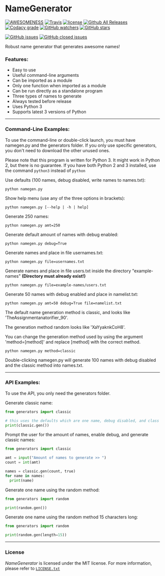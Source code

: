 # NameGenerator

[![AWESOMENESS](https://img.shields.io/badge/awesomeness-maximum-00a0af.svg?style=flat-square)](https://www.youtube.com/channel/UCCiDxF_RZ4fTU_gGJRz-fwQ)
[![Travis](https://img.shields.io/travis/BBaoVanC/NameGenerator.svg?style=flat-square)](https://github.com/BBaoVanC/NameGenerator)
[![license](https://img.shields.io/github/license/BBaoVanC/NameGenerator.svg?style=flat-square)](https://github.com/BBaoVanC/NameGenerator/blob/master/LICENSE.txt)
[![Github All Releases](https://img.shields.io/github/downloads/BBaoVanC/NameGenerator/total.svg?style=flat-square)](https://github.com/BBaoVanC/NameGenerator)
[![Codacy grade](https://img.shields.io/codacy/grade/58132ef8dc1d4d29b25d43a0ceb9b181.svg?style=flat-square)](https://github.com/BBaoVanC/NameGenerator)
[![GitHub watchers](https://img.shields.io/github/watchers/BBaoVanC/NameGenerator.svg?style=flat-square&label=Watch)](https://github.com/BBaoVanC/NameGenerator)
[![GitHub stars](https://img.shields.io/github/stars/BBaoVanC/NameGenerator.svg?style=flat-square&label=Stars)](https://github.com/BBaoVanC/NameGenerator)

[![GitHub issues](https://img.shields.io/github/issues-raw/BBaoVanC/NameGenerator.svg?style=flat-square)](https://github.com/BBaoVanC/NameGenerator/issues?utf8=%E2%9C%93&q=is%3Aissue+is%3Aopen)
[![GitHub closed issues](https://img.shields.io/github/issues-closed-raw/BBaoVanC/NameGenerator.svg?style=flat-square)](https://github.com/BBaoVanC/NameGenerator/issues?utf8=%E2%9C%93&q=is%3Aissue+is%3Aclosed)

Robust name generator that generates awesome names!

### Features:
  * Easy to use
  * Useful command-line arguments
  * Can be imported as a module
  * Only one function when imported as a module
  * Can be run directly as a standalone program
  * Three types of names to generate
  * Always tested before release
  * Uses Python 3
  * Supports latest 3 versions of Python

---
### Command-Line Examples:


To use the command-line or double-click launch, you must have namegen.py and the generators folder. If you only use specific generators, you don't need to download the other unused ones.

Please note that this program is written for Python 3. It might work in Python 2, but there is no guarantee. If you have both Python 2 and 3 installed, use the command `python3` instead of `python`

Use defaults (100 names, debug disabled, write names to names.txt):
```
python namegen.py
```
Show help menu (use any of the three options in brackets):
```
python namegen.py [--help | -h | help]
```
Generate 250 names:
```
python namegen.py amt=250
```
Generate default amount of names with debug enabled:
```
python namegen.py debug=True
```
Generate names and place in file usernames.txt:
```
python namegen.py file=usernames.txt
```
Generate names and place in file users.txt inside the directory "example-names" **(Directory must already exist!)**
```
python namegen.py file=example-names/users.txt
```
Generate 50 names with debug enabled and place in namelist.txt:
```
python namegen.py amt=50 debug=True file=namelist.txt
```
The default name generation method is classic, and looks like 'TheAssignmentanatorifier_90'.

The generation method random looks like 'XaYyaknkCoH8'.

You can change the generation method used by using the argument 'method=[method]' and replace [method] with the correct method.
```
python namegen.py method=classic
```
Double-clicking namegen.py will generate 100 names with debug disabled and the classic method into names.txt.

---
### API Examples:


To use the API, you only need the generators folder.

Generate classic name:
```python
from generators import classic

# this uses the defaults which are one name, debug disabled, and class
print(classic.gen())
```
Prompt the user for the amount of names, enable debug, and generate classic names:
```python
from generators import classic

amt = input("Amount of names to generate >> ")
count = int(amt)

names = classic.gen(count, true)
for name in names:
  print(name)
```
Generate one name using the random method:
```python
from generators import random

print(random.gen())
```
Generate one name using the random method 15 characters long:
```python
from generators import random

print(random.gen(length=15))
```

---
### License
_NameGenerator_ is licensed under the MIT license. For more information, please refer to [`LICENSE.txt`](https://github.com/BBaoVanC/NameGenerator/blob/master/LICENSE.txt)
